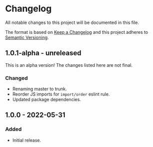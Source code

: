 # Changelog

All notable changes to this project will be documented in this file.

The format is based on [Keep a Changelog](https://keepachangelog.com/en/1.0.0/)
and this project adheres to [Semantic Versioning](https://semver.org/spec/v2.0.0.html).

## 1.0.1-alpha - unreleased

This is an alpha version! The changes listed here are not final.

### Changed
- Renaming master to trunk.
- Reorder JS imports for `import/order` eslint rule.
- Updated package dependencies.

## 1.0.0 - 2022-05-31
### Added
- Initial release.
